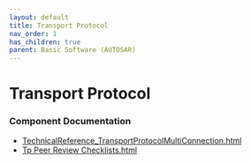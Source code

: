 ```yaml
---
layout: default
title: Transport Protocol
nav_order: 1
has_children: true
parent: Basic Software (AUTOSAR)
---
```

# Transport Protocol
### Component Documentation

- [TechnicalReference_TransportProtocolMultiConnection.html](doc/TechnicalReference_TransportProtocolMultiConnection.html)
- [Tp Peer Review Checklists.html](doc/Tp%20Peer%20Review%20Checklists.html)

